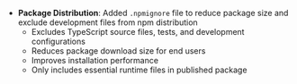 <!-- (dl (section-meta [3.4.8] - 2025-09-15)) -->

<!-- (dl (# Improved)) -->
- **Package Distribution**: Added `.npmignore` file to reduce package size and exclude development files from npm distribution
  - Excludes TypeScript source files, tests, and development configurations
  - Reduces package download size for end users
  - Improves installation performance
  - Only includes essential runtime files in published package